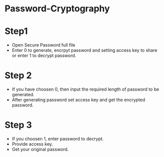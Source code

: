 # Password-Cryptography
# Step1
- Open Secure Password full file
- Enter 0 to generate, encrpyt password and setting access key to share or enter 1 to decrypt password.
# Step 2
- If you have choosen 0, then input the required length of password to be generated.
- After generating password set access key and get the encrypted password.
# Step 3
- If you choosen 1, enter password to decrypt.
- Provide access key.
- Get your original password.

